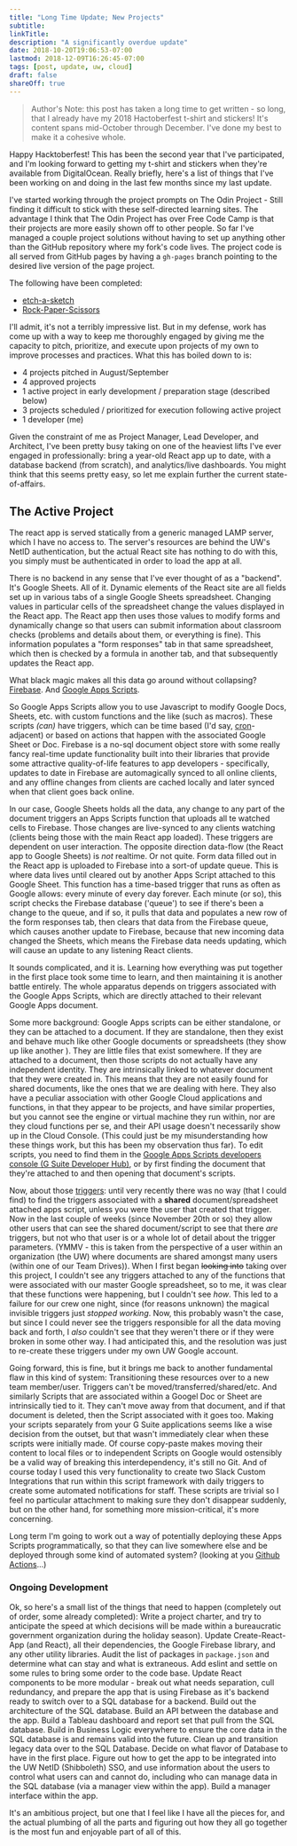 ```yaml
---
title: "Long Time Update; New Projects"
subtitle:
linkTitle:
description: "A significantly overdue update"
date: 2018-10-20T19:06:53-07:00
lastmod: 2018-12-09T16:26:45-07:00
tags: [post, update, uw, cloud]
draft: false
shareOff: true
---
```


> Author's Note: this post has taken a long time to get written - so long, that I already have my 2018 Hactoberfest t-shirt and stickers! It's content spans mid-October through December. I've done my best to make it a cohesive whole.

<!--more-->

Happy Hacktoberfest! This has been the second year that I've participated, and I'm looking forward to getting my t-shirt and stickers when they're available from DigitalOcean. Really briefly, here's a list of things that I've been working on and doing in the last few months since my last update.

I've started working through the project prompts on The Odin Project - Still finding it difficult to stick with these self-directed learning sites. The advantage I think that The Odin Project has over Free Code Camp is that their projects are more easily shown off to other people. So far I've managed a couple project solutions without having to set up anything other than the GitHub repository where my fork's code lives. The project code is all served from GitHub pages by having a `gh-pages` branch pointing to the desired live version of the page project.

The following have been completed:

- [etch-a-sketch](https://chasesawyer.dev/odin-project_etch-a-sketch/)
- [Rock-Paper-Scissors](https://chasesawyer.dev/odin_project-Rock-Paper-Scissors/)

I'll admit, it's not a terribly impressive list. But in my defense, work has come up with a way to keep me thoroughly engaged by giving me the capacity to pitch, prioritize, and execute upon projects of my own to improve processes and practices. What this has boiled down to is:

- 4 projects pitched in August/September
- 4 approved projects
- 1 active project in early development / preparation stage (described below)
- 3 projects scheduled / prioritized for execution following active project
- 1 developer (me)

Given the constraint of me as Project Manager, Lead Developer, and Architect, I've been pretty busy taking on one of the heaviest lifts I've ever engaged in professionally: bring a year-old React app up to date, with a database backend (from scratch), and analytics/live dashboards. You might think that this seems pretty easy, so let me explain further the current state-of-affairs.

## The Active Project

The react app is served statically from a generic managed LAMP server, which I have no access to. The server's resources are behind the UW's NetID authentication, but the actual React site has nothing to do with this, you simply must be authenticated in order to load the app at all.

There is no backend in any sense that I've ever thought of as a "backend". It's Google Sheets. All of it. Dynamic elements of the React site are all fields set up in various tabs of a single Google Sheets spreadsheet. Changing values in particular cells of the spreadsheet change the values displayed in the React app. The React app then uses those values to modify forms and dynamically change so that users can submit information about classroom checks (problems and details about them, or everything is fine). This information populates a "form responses" tab in that same spreadsheet, which then is checked by a formula in another tab, and that subsequently updates the React app.

What black magic makes all this data go around without collapsing? [Firebase][1]. And [Google Apps Scripts][2].

So Google Apps Scripts allow you to use Javascript to modify Google Docs, Sheets, etc. with custom functions and the like (such as macros). These scripts _(can)_ have triggers, which can be time based (I'd say, [cron][3]-adjacent) or based on actions that happen with the associated Google Sheet or Doc. Firebase is a no-sql document object store with some really fancy real-time update functionality built into their libraries that provide some attractive quality-of-life features to app developers - specifically, updates to date in Firebase are automagically synced to all online clients, and any offline changes from clients are cached locally and later synced when that client goes back online.

In our case, Google Sheets holds all the data, any change to any part of the document triggers an Apps Scripts function that uploads all te watched cells to Firebase. Those changes are live-synced to any clients watching (clients being those with the main React app loaded). These triggers are dependent on user interaction. The opposite direction data-flow (the React app to Google Sheets) is _not_ realtime. Or not quite. Form data filled out in the React app is uploaded to Firebase into a sort-of update queue. This is where data lives until cleared out by another Apps Script attached to this Google Sheet. This function has a time-based trigger that runs as often as Google allows: every minute of every day forever. Each minute (or so), this script checks the Firebase database ('queue') to see if there's been a change to the queue, and if so, it pulls that data and populates a new row of the form responses tab, then clears that data from the Firebase queue, which causes another update to Firebase, because that new incoming data changed the Sheets, which means the Firebase data needs updating, which will cause an update to any listening React clients.

It sounds complicated, and it is. Learning how everything was put together in the first place took some time to learn, and then maintaining it is another battle entirely. The whole apparatus depends on triggers associated with the Google Apps Scripts, which are directly attached to their relevant Google Apps document.

Some more background: Google Apps scripts can be either standalone, or they can be attached to a document. If they are standalone, then they exist and behave much like other Google documents or spreadsheets (they show up like another ). They are little files that exist somewhere. If they are attached to a document, then those scripts do not actually have any independent identity. They are intrinsically linked to whatever document that they were created in. This means that they are not easily found for shared documents, like the ones that we are dealing with here. They also have a peculiar association with other Google Cloud applications and functions, in that they appear to be projects, and have similar properties, but you cannot see the engine or virtual machine they run within, nor are they cloud functions per se, and their API usage doesn't necessarily show up in the Cloud Console. (This could just be my misunderstanding how these things work, but this has been my observation thus far). To edit scripts, you need to find them in the [Google Apps Scripts developers console (G Suite Developer Hub)][0], or by first finding the document that they're attached to and then opening that document's scripts.

Now, about those [triggers][4]: until very recently there was no way (that I could find) to find the triggers associated with a **shared** document/spreadsheet attached apps script, unless you were the user that created that trigger. Now in the last couple of weeks (since November 20th or so) they allow other users that can see the shared document/script to see that there _are_ triggers, but not who that user is or a whole lot of detail about the trigger parameters. (YMMV - this is taken from the perspective of a user within an organization (the UW) where documents are shared amongst many users (within one of our Team Drives)). When I first began ~~looking into~~ taking over this project, I couldn't see any triggers attached to any of the functions that were associated with our master Google spreadsheet, so to me, it was clear that these functions were happening, but I couldn't see _how_. This led to a failure for our crew one night, since (for reasons unknown) the magical invisible triggers just _stopped working_. Now, this probably wasn't the case, but since I could never see the triggers responsible for all the data moving back and forth, I _also_ couldn't see that they weren't there or if they were broken in some other way. I had anticipated this, and the resolution was just to re-create these triggers under my own UW Google account.

Going forward, this is fine, but it brings me back to another fundamental flaw in this kind of system: Transitioning these resources over to a new team member/user. Triggers can't be moved/transferred/shared/etc. And similarly Scripts that are associated within a Googel Doc or Sheet are intrinsically tied to it. They can't move away from that document, and if that document is deleted, then the Script associated with it goes too. Making your scripts separately from your G Suite applications seems like a wise decision from the outset, but that wasn't immediately clear when these scripts were initially made. Of course copy-paste makes moving their content to local files or to independent Scripts on Google would ostensibly be a valid way of breaking this interdependency, it's still no Git. And of course today I used this very functionality to create two Slack Custom Integrations that run within this script framework with daily triggers to create some automated notifications for staff. These scripts are trivial so I feel no particular attachment to making sure they don't disappear suddenly, but on the other hand, for something more mission-critical, it's more concerning.

Long term I'm going to work out a way of potentially deploying these Apps Scripts programmatically, so that they can live somewhere else and be deployed through some kind of automated system? (looking at you [Github Actions][5]...)

### Ongoing Development

Ok, so here's a small list of the things that need to happen (completely out of order, some already completed): Write a project charter, and try to anticipate the speed at which decisions will be made within a bureaucratic government organization during the holiday season). Update Create-React-App (and React), all their dependencies, the Google Firebase library, and any other utility libraries. Audit the list of packages in `package.json` and determine what can stay and what is extraneous. Add eslint and settle on some rules to bring some order to the code base. Update React components to be more modular - break out what needs separation, cull redundancy, and prepare the app that is using Firebase as it's backend ready to switch over to a SQL database for a backend. Build out the architecture of the SQL database. Build an API between the database and the app. Build a Tableau dashboard and report set that pull from the SQL database. Build in Business Logic everywhere to ensure the core data in the SQL database is and remains valid into the future. Clean up and transition legacy data over to the SQL Database. Decide on what flavor of Database to have in the first place. Figure out how to get the app to be integrated into the UW NetID (Shibboleth) SSO, and use information about the users to control what users can and cannot do, including who can manage data in the SQL database (via a manager view within the app). Build a manager interface within the app.

It's an ambitious project, but one that I feel like I have all the pieces for, and the actual plumbing of all the parts and figuring out how they all go together is the most fun and enjoyable part of all of this.

[0]: https://script.google.com/
[1]: https://firebase.google.com/
[2]: https://developers.google.com/apps-script/
[3]: https://en.wikipedia.org/wiki/Cron
[4]: https://developers.google.com/apps-script/guides/triggers/
[5]: https://github.com/features/actions